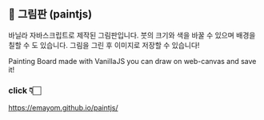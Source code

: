 ## 🎨 그림판 (paintjs)

바닐라 자바스크립트로 제작된 그림판입니다.
붓의 크기와 색을 바꿀 수 있으며 배경을 칠할 수 도 있습니다.
그림을 그린 후 이미지로 저장할 수 있습니다!

Painting Board made with VanillaJS
you can draw on web-canvas and save it!


### click 👇🏻
https://emayom.github.io/paintjs/
